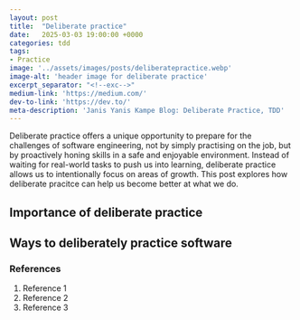 ```yaml
---
layout: post
title:  "Deliberate practice"
date:   2025-03-03 19:00:00 +0000
categories: tdd
tags:
- Practice
image: '../assets/images/posts/deliberatepractice.webp'
image-alt: 'header image for deliberate practice'
excerpt_separator: "<!--exc-->"
medium-link: 'https://medium.com/'
dev-to-link: 'https://dev.to/'
meta-description: 'Janis Yanis Kampe Blog: Deliberate Practice, TDD'
---
```


Deliberate practice offers a unique opportunity to prepare for the challenges of software engineering, not by simply practising on the job, but by proactively honing skills in a safe and enjoyable environment. Instead of waiting for real-world tasks to push us into learning, deliberate practice allows us to intentionally focus on areas of growth. This post explores how deliberate pracitce can help us become better at what we do. <!--exc--> 



## Importance of deliberate practice

## Ways to deliberately practice software

### References

1. Reference 1
1. Reference 2
1. Reference 3